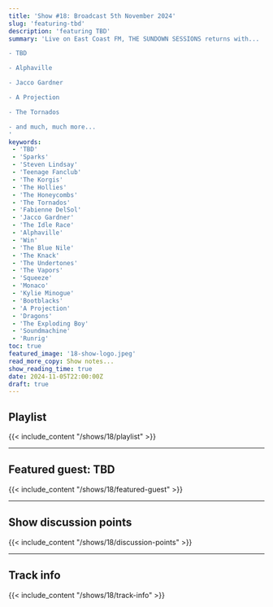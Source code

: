 ```yaml
---
title: 'Show #18: Broadcast 5th November 2024'
slug: 'featuring-tbd'
description: 'featuring TBD'
summary: 'Live on East Coast FM, THE SUNDOWN SESSIONS returns with...

- TBD

- Alphaville

- Jacco Gardner

- A Projection

- The Tornados

- and much, much more...
'
keywords:
 - 'TBD'
 - 'Sparks'
 - 'Steven Lindsay'
 - 'Teenage Fanclub'
 - 'The Korgis'
 - 'The Hollies'
 - 'The Honeycombs'
 - 'The Tornados'
 - 'Fabienne DelSol'
 - 'Jacco Gardner'
 - 'The Idle Race'
 - 'Alphaville'
 - 'Win'
 - 'The Blue Nile'
 - 'The Knack'
 - 'The Undertones'
 - 'The Vapors'
 - 'Squeeze'
 - 'Monaco'
 - 'Kylie Minogue'
 - 'Bootblacks'
 - 'A Projection'
 - 'Dragons'
 - 'The Exploding Boy'
 - 'Soundmachine'
 - 'Runrig'
toc: true
featured_image: '18-show-logo.jpeg'
read_more_copy: Show notes...
show_reading_time: true
date: 2024-11-05T22:00:00Z
draft: true
---
```


## Playlist
{{< include_content "/shows/18/playlist" >}}

---

## Featured guest: TBD
{{< include_content "/shows/18/featured-guest" >}}

---

## Show discussion points
{{< include_content "/shows/18/discussion-points" >}}

---

## Track info
{{< include_content "/shows/18/track-info" >}}
